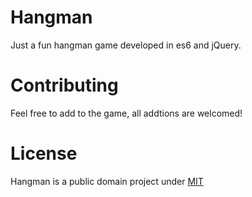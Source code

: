 # Hangman
Just a fun hangman game developed in es6 and jQuery. 

# Contributing
Feel free to add to the game, all addtions are welcomed!

# License
Hangman is a public domain project under [MIT](https://mit-license.org/)
